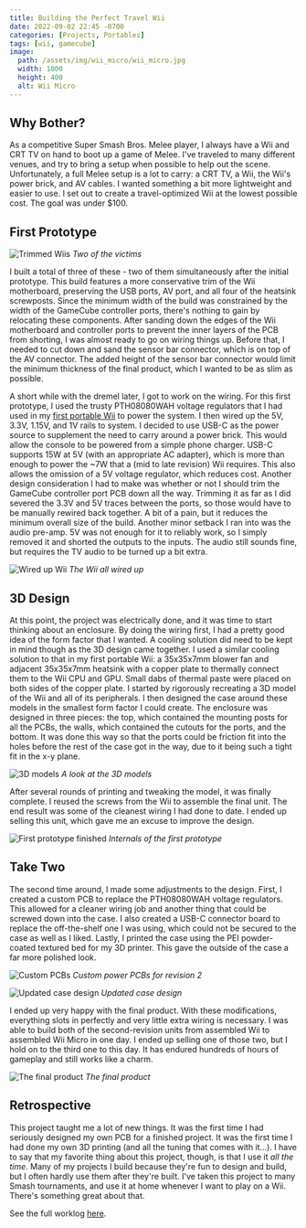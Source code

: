 ```yaml
---
title: Building the Perfect Travel Wii
date: 2022-09-02 22:45 -0700
categories: [Projects, Portables]
tags: [wii, gamecube]
image:
  path: /assets/img/wii_micro/wii_micro.jpg
  width: 1000
  height: 400
  alt: Wii Micro
---
```


## Why Bother?

As a competitive Super Smash Bros. Melee player, I always have a Wii and CRT TV on hand to boot up a game of Melee. I've traveled to many different venues, and try to bring a setup when possible to help out the scene. Unfortunately, a full Melee setup is a lot to carry: a CRT TV, a Wii, the Wii's power brick, and AV cables. I wanted something a bit more lightweight and easier to use. I set out to create a travel-optimized Wii at the lowest possible cost. The goal was under $100.

## First Prototype

![Trimmed Wiis](/assets/img/wii_micro/trimmed.jpg)
_Two of the victims_

I built a total of three of these - two of them simultaneously after the initial prototype. This build features a more conservative trim of the Wii motherboard, preserving the USB ports, AV port, and all four of the heatsink screwposts. Since the minimum width of the build was constrained by the width of the GameCube controller ports, there's nothing to gain by relocating these components. After sanding down the edges of the Wii motherboard and controller ports to prevent the inner layers of the PCB from shorting, I was almost ready to go on wiring things up. Before that, I needed to cut down and sand the sensor bar connector, which is on top of the AV connector. The added height of the sensor bar connector would limit the minimum thickness of the final product, which I wanted to be as slim as possible.

A short while with the dremel later, I got to work on the wiring. For this first prototype, I used the trusty PTH08080WAH voltage regulators that I had used in my [first portable Wii](/posts/2018-portable-wii) to power the system. I then wired up the 5V, 3.3V, 1.15V, and 1V rails to system. I decided to use USB-C as the power source to supplement the need to carry around a power brick. This would allow the console to be powered from a simple phone charger. USB-C supports 15W at 5V (with an appropriate AC adapter), which is more than enough to power the ~7W that a (mid to late revision) Wii requires. This also allows the omission of a 5V voltage regulator, which reduces cost. Another design consideration I had to make was whether or not I should trim the GameCube controller port PCB down all the way. Trimming it as far as I did severed the 3.3V and 5V traces between the ports, so those would have to be manually rewired back together. A bit of a pain, but it reduces the minimum overall size of the build. Another minor setback I ran into was the audio pre-amp. 5V was not enough for it to reliably work, so I simply removed it and shorted the outputs to the inputs. The audio still sounds fine, but requires the TV audio to be turned up a bit extra.

![Wired up Wii](/assets/img/wii_micro/wired_no_case.jpg)
_The Wii all wired up_

## 3D Design

At this point, the project was electrically done, and it was time to start thinking about an enclosure. By doing the wiring first, I had a pretty good idea of the form factor that I wanted. A cooling solution did need to be kept in mind though as the 3D design came together. I used a similar cooling solution to that in my first portable Wii: a 35x35x7mm blower fan and adjacent 35x35x7mm heatsink with a copper plate to thermally connect them to the Wii CPU and GPU. Small dabs of thermal paste were placed on both sides of the copper plate. I started by rigorously recreating a 3D model of the Wii and all of its peripherals. I then designed the case around these models in the smallest form factor I could create. The enclosure was designed in three pieces: the top, which contained the mounting posts for all the PCBs, the walls, which contained the cutouts for the ports, and the bottom. It was done this way so that the ports could be friction fit into the holes before the rest of the case got in the way, due to it being such a tight fit in the x-y plane.

![3D models](/assets/img/wii_micro/3d_models.png)
_A look at the 3D models_

After several rounds of printing and tweaking the model, it was finally complete. I reused the screws from the Wii to assemble the final unit. The end result was some of the cleanest wiring I had done to date. I ended up selling this unit, which gave me an excuse to improve the design.

![First prototype finished](/assets/img/wii_micro/wired_case.jpg)
_Internals of the first prototype_

## Take Two

The second time around, I made some adjustments to the design. First, I created a custom PCB to replace the PTH08080WAH voltage regulators. This allowed for a cleaner wiring job and another thing that could be screwed down into the case. I also created a USB-C connector board to replace the off-the-shelf one I was using, which could not be secured to the case as well as I liked. Lastly, I printed the case using the PEI powder-coated textured bed for my 3D printer. This gave the outside of the case a far more polished look.

![Custom PCBs](/assets/img/wii_micro/custom_pcbs.jpg)
_Custom power PCBs for revision 2_

![Updated case design](/assets/img/wii_micro/case_design.png)
_Updated case design_

I ended up very happy with the final product. With these modifications, everything slots in perfectly and very little extra wiring is necessary. I was able to build both of the second-revision units from assembled Wii to assembled Wii Micro in one day. I ended up selling one of those two, but I hold on to the third one to this day. It has endured hundreds of hours of gameplay and still works like a charm.

![The final product](/assets/img/wii_micro/finished_internals.jpg)
_The final product_

## Retrospective

This project taught me a lot of new things. It was the first time I had seriously designed my own PCB for a finished project. It was the first time I had done my own 3D printing (and all the tuning that comes with it...). I have to say that my favorite thing about this project, though, is that I use it _all the time_. Many of my projects I build because they're fun to design and build, but I often hardly use them after they're built. I've taken this project to many Smash tournaments, and use it at home whenever I want to play on a Wii. There's something great about that.

See the full worklog [here](https://bitbuilt.net/forums/index.php?threads/jeffs-wii-micro.1956/).
